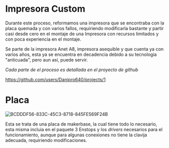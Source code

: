 # Impresora Custom

Durante este proceso, reformamos una impresora que se encontraba con la placa quemada y con varios fallos, requiriendo modificarla bastante y partir casi desde cero en el montaje de una Impresora con recursos limitados y con poca experiencia en el montaje.

Se parte de la impresora Anet A8, impresora asequible y que cuenta ya con varios años, esta ya se encuentra en decadencia debido a su tecnologia "anticuada", pero aun así, puede servir.

*Cada parte de el proceso es detallada en el proyecto de github*

https://github.com/users/Danipro640/projects/1

# **Placa**
![BCDDDF56-833C-45C3-8718-845FE569F24B](https://user-images.githubusercontent.com/106604267/236445276-eea9735d-0e7e-4868-839e-c4292bf29066.jpeg)

Esta se trata de una placa de makerbase, la cual tiene todo lo necesario, esta misma incluia en el paquete 3 Enstops y los *drivers* necesarios para el funcionamiento, aunque para algunas conexiones no tiene la clavija adecuada, requiriendo modificaciones. 
